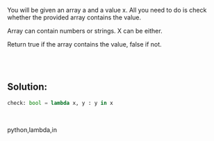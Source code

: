 You will be given an array a and a value x. All you need to do is check whether the provided array contains the value.

Array can contain numbers or strings. X can be either.

Return true if the array contains the value, false if not.


<br><br>

## Solution:
```py
check: bool = lambda x, y : y in x
```

<br>

<tag>python,lambda,in<tag>